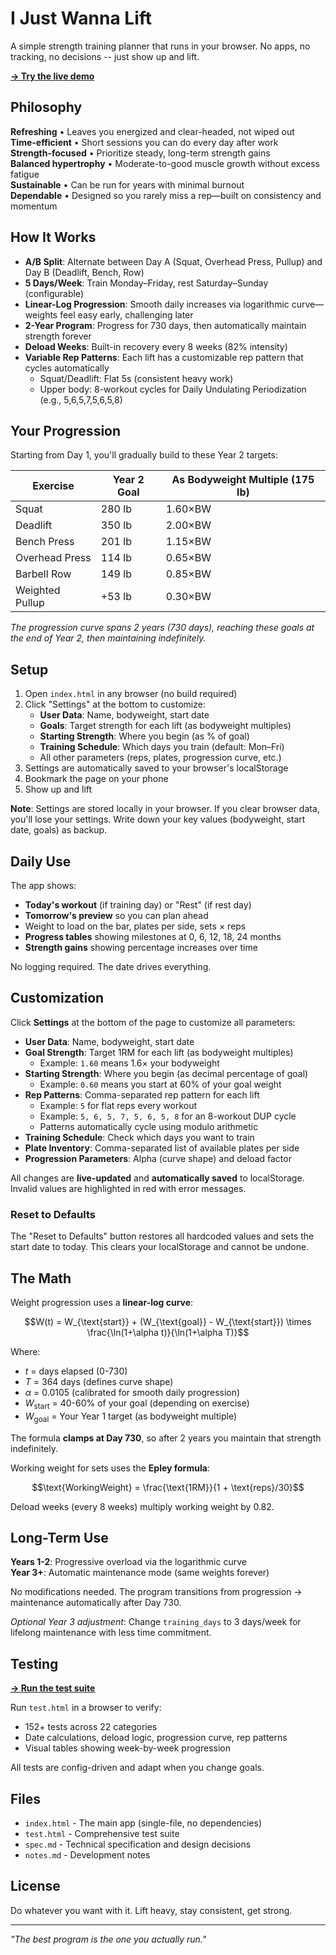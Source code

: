 # I Just Wanna Lift

A simple strength training planner that runs in your browser. No apps, no tracking, no decisions -- just show up and lift.

**[→ Try the live demo](https://thanthese.github.io/IJustWannaLift/)**

## Philosophy

**Refreshing** • Leaves you energized and clear-headed, not wiped out  
**Time-efficient** • Short sessions you can do every day after work  
**Strength-focused** • Prioritize steady, long-term strength gains  
**Balanced hypertrophy** • Moderate-to-good muscle growth without excess fatigue  
**Sustainable** • Can be run for years with minimal burnout  
**Dependable** • Designed so you rarely miss a rep—built on consistency and momentum

## How It Works

- **A/B Split**: Alternate between Day A (Squat, Overhead Press, Pullup) and Day B (Deadlift, Bench, Row)
- **5 Days/Week**: Train Monday–Friday, rest Saturday–Sunday (configurable)
- **Linear-Log Progression**: Smooth daily increases via logarithmic curve—weights feel easy early, challenging later
- **2-Year Program**: Progress for 730 days, then automatically maintain strength forever
- **Deload Weeks**: Built-in recovery every 8 weeks (82% intensity)
- **Variable Rep Patterns**: Each lift has a customizable rep pattern that cycles automatically
  - Squat/Deadlift: Flat 5s (consistent heavy work)
  - Upper body: 8-workout cycles for Daily Undulating Periodization (e.g., 5,6,5,7,5,6,5,8)

## Your Progression

Starting from Day 1, you'll gradually build to these Year 2 targets:

| Exercise | Year 2 Goal | As Bodyweight Multiple (175 lb) |
|----------|-------------|----------------------------------|
| Squat | 280 lb | 1.60×BW |
| Deadlift | 350 lb | 2.00×BW |
| Bench Press | 201 lb | 1.15×BW |
| Overhead Press | 114 lb | 0.65×BW |
| Barbell Row | 149 lb | 0.85×BW |
| Weighted Pullup | +53 lb | 0.30×BW |

*The progression curve spans 2 years (730 days), reaching these goals at the end of Year 2, then maintaining indefinitely.*

## Setup

1. Open `index.html` in any browser (no build required)
2. Click "Settings" at the bottom to customize:
   - **User Data**: Name, bodyweight, start date
   - **Goals**: Target strength for each lift (as bodyweight multiples)
   - **Starting Strength**: Where you begin (as % of goal)
   - **Training Schedule**: Which days you train (default: Mon–Fri)
   - All other parameters (reps, plates, progression curve, etc.)
3. Settings are automatically saved to your browser's localStorage
4. Bookmark the page on your phone
5. Show up and lift

**Note**: Settings are stored locally in your browser. If you clear browser data, you'll lose your settings. Write down your key values (bodyweight, start date, goals) as backup.

## Daily Use

The app shows:
- **Today's workout** (if training day) or "Rest" (if rest day)
- **Tomorrow's preview** so you can plan ahead
- Weight to load on the bar, plates per side, sets × reps
- **Progress tables** showing milestones at 0, 6, 12, 18, 24 months
- **Strength gains** showing percentage increases over time

No logging required. The date drives everything.

## Customization

Click **Settings** at the bottom of the page to customize all parameters:

- **User Data**: Name, bodyweight, start date
- **Goal Strength**: Target 1RM for each lift (as bodyweight multiples)
  - Example: `1.60` means 1.6× your bodyweight
- **Starting Strength**: Where you begin (as decimal percentage of goal)
  - Example: `0.60` means you start at 60% of your goal weight
- **Rep Patterns**: Comma-separated rep pattern for each lift
  - Example: `5` for flat reps every workout
  - Example: `5, 6, 5, 7, 5, 6, 5, 8` for an 8-workout DUP cycle
  - Patterns automatically cycle using modulo arithmetic
- **Training Schedule**: Check which days you want to train
- **Plate Inventory**: Comma-separated list of available plates per side
- **Progression Parameters**: Alpha (curve shape) and deload factor

All changes are **live-updated** and **automatically saved** to localStorage. Invalid values are highlighted in red with error messages.

### Reset to Defaults

The "Reset to Defaults" button restores all hardcoded values and sets the start date to today. This clears your localStorage and cannot be undone.

## The Math

Weight progression uses a **linear-log curve**:

$$W(t) = W_{\text{start}} + (W_{\text{goal}} - W_{\text{start}}) \times \frac{\ln(1+\alpha t)}{\ln(1+\alpha T)}$$

Where:
- $t$ = days elapsed (0-730)
- $T$ = 364 days (defines curve shape)
- $\alpha$ = 0.0105 (calibrated for smooth daily progression)
- $W_{\text{start}}$ = 40-60% of your goal (depending on exercise)
- $W_{\text{goal}}$ = Your Year 1 target (as bodyweight multiple)

The formula **clamps at Day 730**, so after 2 years you maintain that strength indefinitely.

Working weight for sets uses the **Epley formula**:

$$\text{WorkingWeight} = \frac{\text{1RM}}{1 + \text{reps}/30}$$

Deload weeks (every 8 weeks) multiply working weight by 0.82.

## Long-Term Use

**Years 1-2**: Progressive overload via the logarithmic curve  
**Year 3+**: Automatic maintenance mode (same weights forever)

No modifications needed. The program transitions from progression → maintenance automatically after Day 730.

*Optional Year 3 adjustment*: Change `training_days` to 3 days/week for lifelong maintenance with less time commitment.

## Testing

**[→ Run the test suite](https://thanthese.github.io/IJustWannaLift/test.html)**

Run `test.html` in a browser to verify:
- 152+ tests across 22 categories
- Date calculations, deload logic, progression curve, rep patterns
- Visual tables showing week-by-week progression

All tests are config-driven and adapt when you change goals.

## Files

- `index.html` - The main app (single-file, no dependencies)
- `test.html` - Comprehensive test suite
- `spec.md` - Technical specification and design decisions
- `notes.md` - Development notes

## License

Do whatever you want with it. Lift heavy, stay consistent, get strong.

---

*"The best program is the one you actually run."*

